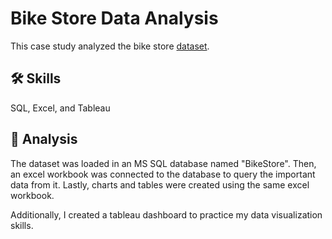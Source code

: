 # Bike Store Data Analysis

This case study analyzed the bike store [dataset]().



## 🛠 Skills
SQL, Excel, and Tableau


## 🔎 Analysis

The dataset was loaded in an MS SQL database named "BikeStore". Then, an excel workbook was connected to the database 
to query the important data from it. Lastly, charts and tables were created using the same excel workbook.

Additionally, I created a tableau dashboard to practice my data visualization skills.

